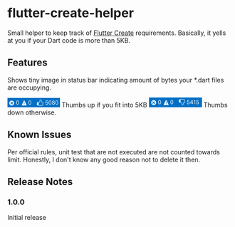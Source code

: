 # flutter-create-helper

Small helper to keep track of [Flutter Create](https://flutter.dev/create) requirements. Basically, it yells at you if your Dart code is more than 5KB.

## Features

Shows tiny image in status bar indicating amount of bytes your *.dart files are occupying. 

![thumbs up](images/thumbsup.png) Thumbs up if you fit into 5KB
![thumbs down](images/thumbsdown.png) Thumbs down otherwise. 

## Known Issues

Per official rules, unit test that are not executed are not counted towards limit. Honestly, I don't know any good reason not to delete it then. 

## Release Notes

### 1.0.0

Initial release
